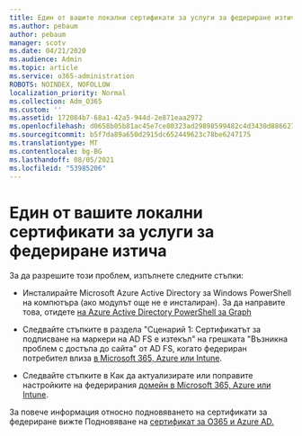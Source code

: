 ```yaml
---
title: Един от вашите локални сертификати за услуги за федериране изтича
ms.author: pebaum
author: pebaum
manager: scotv
ms.date: 04/21/2020
ms.audience: Admin
ms.topic: article
ms.service: o365-administration
ROBOTS: NOINDEX, NOFOLLOW
localization_priority: Normal
ms.collection: Adm_O365
ms.custom: ''
ms.assetid: 172084b7-68a1-42a5-944d-2e871eaa2972
ms.openlocfilehash: d0658b05b81ac45e7ce80323ad29898599482c4d3430d886627af6e9f8d136f6
ms.sourcegitcommit: b5f7da89a650d2915dc652449623c78be6247175
ms.translationtype: MT
ms.contentlocale: bg-BG
ms.lasthandoff: 08/05/2021
ms.locfileid: "53985206"
---
```

# <a name="one-of-your-on-premises-federation-service-certificates-is-expiring"></a>Един от вашите локални сертификати за услуги за федериране изтича

За да разрешите този проблем, изпълнете следните стъпки:
  
- Инсталирайте Microsoft Azure Active Directory за Windows PowerShell на компютъра (ако модулът още не е инсталиран). За да направите това, отидете [на Azure Active Directory PowerShell за Graph](https://docs.microsoft.com/powershell/azure/active-directory/install-adv2?view=azureadps-2.0)
    
- Следвайте стъпките в раздела "Сценарий 1: Сертификатът за подписване на маркери на AD FS е изтекъл" на грешката "Възникна проблем с достъпа до сайта" от AD FS, когато федериран потребител влиза [в Microsoft 365, Azure или Intune](https://support.microsoft.com/help/2713898/there-was-a-problem-accessing-the-site-error-from-ad-fs-when-a-federat).
    
- Следвайте стъпките в Как да актуализирате или поправите настройките на федерирания [домейн в Microsoft 365, Azure или Intune](https://support.microsoft.com/help/2647048/how-to-update-or-repair-the-settings-of-a-federated-domain-in-office-3).
    
За повече информация относно подновяването на сертификати за федериране вижте Подновяване на [сертификат за O365 и Azure AD.](https://docs.microsoft.com/azure/active-directory/connect/active-directory-aadconnect-o365-certs)
  

